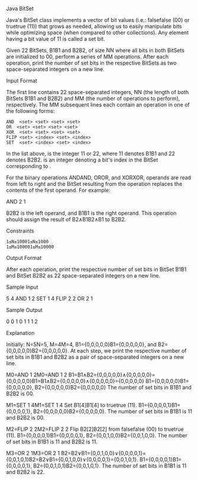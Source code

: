  Java BitSet 
 
 Java's BitSet class implements a vector of bit values (i.e.: falsefalse (00) or truetrue (11)) that grows as needed, allowing us to easily manipulate bits while optimizing space (when compared to other collections). Any element having a bit value of 11 is called a set bit.

Given 22 BitSets, B1B1 and B2B2, of size NN where all bits in both BitSets are initialized to 00, perform a series of MM operations. After each operation, print the number of set bits in the respective BitSets as two space-separated integers on a new line.

Input Format

The first line contains 22 space-separated integers, NN (the length of both BitSets B1B1 and B2B2) and MM (the number of operations to perform), respectively.
The MM subsequent lines each contain an operation in one of the following forms:

    AND  <set> <set> <set> <set>
    OR  <set> <set> <set> <set>
    XOR  <set> <set> <set> <set>
    FLIP <set> <index> <set> <index>
    SET  <set> <index> <set> <index>

In the list above, <set><set> is the integer 11 or 22, where 11 denotes B1B1 and 22 denotes B2B2.
<index><index> is an integer denoting a bit's index in the BitSet corresponding to <set><set>.

For the binary operations ANDAND, OROR, and XORXOR, operands are read from left to right and the BitSet resulting from the operation replaces the contents of the first operand. For example:

AND 2 1

B2B2 is the left operand, and B1B1 is the right operand. This operation should assign the result of B2∧B1B2∧B1 to B2B2.

Constraints

    1≤N≤10001≤N≤1000
    1≤M≤100001≤M≤10000

Output Format

After each operation, print the respective number of set bits in BitSet B1B1 and BitSet B2B2 as 22 space-separated integers on a new line.

Sample Input

5 4
AND 1 2
SET 1 4
FLIP 2 2
OR 2 1

Sample Output

0 0
1 0
1 1
1 2

Explanation

Initially: N=5N=5, M=4M=4, B1={0,0,0,0,0}B1={0,0,0,0,0}, and B2={0,0,0,0,0}B2={0,0,0,0,0}. At each step, we print the respective number of set bits in B1B1 and B2B2 as a pair of space-separated integers on a new line.

M0=AND 1 2M0=AND 1 2
B1=B1∧B2={0,0,0,0,0}∧{0,0,0,0,0}={0,0,0,0,0}B1=B1∧B2={0,0,0,0,0}∧{0,0,0,0,0}={0,0,0,0,0}
B1={0,0,0,0,0}B1={0,0,0,0,0}, B2={0,0,0,0,0}B2={0,0,0,0,0}
The number of set bits in B1B1 and B2B2 is 00.

M1=SET 1 4M1=SET 1 4
Set B1[4]B1[4] to truetrue (11).
B1={0,0,0,0,1}B1={0,0,0,0,1}, B2={0,0,0,0,0}B2={0,0,0,0,0}.
The number of set bits in B1B1 is 11 and B2B2 is 00.

M2=FLIP 2 2M2=FLIP 2 2
Flip B2[2]B2[2] from falsefalse (00) to truetrue (11).
B1={0,0,0,0,1}B1={0,0,0,0,1}, B2={0,0,1,0,0}B2={0,0,1,0,0}.
The number of set bits in B1B1 is 11 and B2B2 is 11.

M3=OR 2 1M3=OR 2 1
B2=B2∨B1={0,0,1,0,0}∨{0,0,0,0,1}={0,0,1,0,1}B2=B2∨B1={0,0,1,0,0}∨{0,0,0,0,1}={0,0,1,0,1}.
B1={0,0,0,0,1}B1={0,0,0,0,1}, B2={0,0,1,0,1}B2={0,0,1,0,1}.
The number of set bits in B1B1 is 11 and B2B2 is 22.